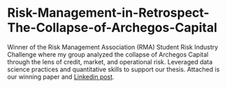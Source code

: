 # Risk-Management-in-Retrospect-The-Collapse-of-Archegos-Capital

Winner of the Risk Management Association (RMA) Student Risk Industry Challenge where my group analyzed the collapse of Archegos Capital through the lens of credit, market, and operational risk. Leveraged data science practices and quantitative skills to support our thesis.  Attached is our winning paper and [Linkedin post](https://www.linkedin.com/posts/rma-toronto-chapter_riskmanagement-research-university-activity-6930346341181091840-Re2b?utm_source=linkedin_share&utm_medium=member_desktop_web).


